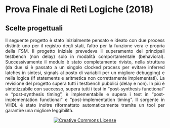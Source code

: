 # Prova Finale di Reti Logiche (2018)
## Scelte progettuali

<p align="justify">Il seguente progetto è stato inizialmente pensato e ideato con due process distinti: uno per il registro degli stati, l’altro per la funzione vera e propria della FSM. Il progetto iniziale prevedeva il superamento dei principali testbench (non delay) solo in modalità comportamentale (behavioral). Successivamente il modulo è stato completamente rivisto, nella struttura (da due si è passato a un singolo clocked process per evitare inferred latches in sintesi, signals al posto di variabili per un migliore debugging) e nella logica (if statements e aritmetica non correttamente implementati).
La revisione del progetto supera tutti i testbench pubblici (delay e non). In più è sintetizzabile con successo, supera tutti i test in “post-synthesis functional” e “post-synthesis timing”, è implementabile e supera i test in “post-implementation functional” e “post-implementation timing”.
Il sorgente in VHDL è stato inoltre riformattato automaticamente tramite un tool per garantire una migliore leggibilità.</p>

<p align="center"><a rel="license" href="http://creativecommons.org/licenses/by-nc-nd/4.0/"><img alt="Creative Commons License" style="border-width:0" src="https://i.creativecommons.org/l/by-nc-nd/4.0/88x31.png" /></a></p>
